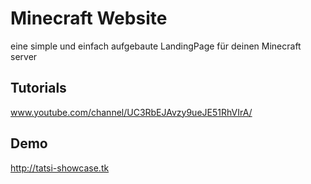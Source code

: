 # Minecraft Website 

eine simple und einfach aufgebaute LandingPage für deinen Minecraft server



## Tutorials
www.youtube.com/channel/UC3RbEJAvzy9ueJE51RhVIrA/
## Demo

http://tatsi-showcase.tk
